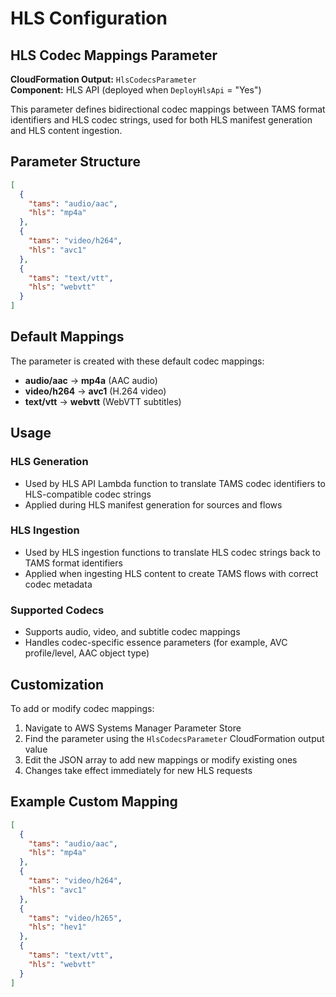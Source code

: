 # HLS Configuration

## HLS Codec Mappings Parameter

**CloudFormation Output:** `HlsCodecsParameter`  
**Component:** HLS API (deployed when `DeployHlsApi` = "Yes")

This parameter defines bidirectional codec mappings between TAMS format identifiers and HLS codec strings, used for both HLS manifest generation and HLS content ingestion.

## Parameter Structure

```json
[
  {
    "tams": "audio/aac",
    "hls": "mp4a"
  },
  {
    "tams": "video/h264", 
    "hls": "avc1"
  },
  {
    "tams": "text/vtt",
    "hls": "webvtt"
  }
]
```

## Default Mappings

The parameter is created with these default codec mappings:

- **audio/aac** → **mp4a** (AAC audio)
- **video/h264** → **avc1** (H.264 video)
- **text/vtt** → **webvtt** (WebVTT subtitles)

## Usage

### HLS Generation

- Used by HLS API Lambda function to translate TAMS codec identifiers to HLS-compatible codec strings
- Applied during HLS manifest generation for sources and flows

### HLS Ingestion  

- Used by HLS ingestion functions to translate HLS codec strings back to TAMS format identifiers
- Applied when ingesting HLS content to create TAMS flows with correct codec metadata

### Supported Codecs

- Supports audio, video, and subtitle codec mappings
- Handles codec-specific essence parameters (for example, AVC profile/level, AAC object type)

## Customization

To add or modify codec mappings:

1. Navigate to AWS Systems Manager Parameter Store
2. Find the parameter using the `HlsCodecsParameter` CloudFormation output value
3. Edit the JSON array to add new mappings or modify existing ones
4. Changes take effect immediately for new HLS requests

## Example Custom Mapping

```json
[
  {
    "tams": "audio/aac",
    "hls": "mp4a"
  },
  {
    "tams": "video/h264",
    "hls": "avc1"
  },
  {
    "tams": "video/h265",
    "hls": "hev1"
  },
  {
    "tams": "text/vtt",
    "hls": "webvtt"
  }
]
```
